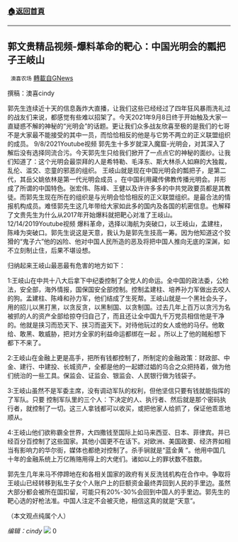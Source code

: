###  [:house:返回首頁](https://github.com/ourhimalayas/txt)
---


## 郭文贵精品视频-爆料革命的靶心：中国光明会的瓢把子王岐山
` 澳喜农场` [轉載自GNews](https://gnews.org/zh-hans/1521419/)

撰稿：澳喜cindy

郭先生连续近十天的信息轰炸大直播，让我们这些已经经过了四年狂风暴雨洗礼过的战友们来说，都感觉有些难以招架了。今天2021年9月8日终于开始触及大家一直疑惑不解的神秘的“光明会”的话题。更让我们众多战友欣喜至极的是我们的七哥不是大家最不能接受的其中一员，而恰恰相反的他是与它势不两立的正义联盟组织的成员。
9/8/2021Youtube视频
郭先生十多岁就深入魔窟-光明会，对其深入了解后没有选择同流合污。今天郭先生只给我们掀开了一点点它的神秘的面纱。让我们知道了：这个光明会最崇拜的人是希特勒、毛泽东、斯大林杀人如麻的大独裁，乱伦、滥交、恋童的邪恶的组织。 王岐山就是现在中国光明会的瓢把子，是第二代，其岳父姚依林是第一代光明会成员 。在中国利用藏传佛教传播光明会。并形成了所谓的中国特色。张宏伟、陈峰、王健以及许许多多的中共党政要员都是其教徒。而郭先生现在所在的组织是与光明会恰恰相反的正义联盟组织。是最合法的情报机构成员。难怪郭先生这几年带给大家如此多的国内及各国的机密信息。也解释了文贵先生为什么从2017年开始爆料就把靶心对准了王岐山。
12/14/2019Youtube视频
爆料革命，选择以海航为突破口，以王岐山，孟建柱，陈峰为突破口。郭先生说这是天意，我认为是郭先生技高一筹。因为他知道这个狡猾的“鬼子六”他的凶险、他对中国人民所造的恶及将把中国人推向无底的深渊，如不立刻制止住，后果不堪设想。

归纳起来王岐山最恶最有危害的地方如下：

1:王岐山在中共十八大后拿下中纪委控制了全党人的命运。全中国的政法委，公检法，安全部，海外情报，国保国安全部控制。控制孟建柱、培养孙力军做出去咬人的狗。孟建柱、陈峰和孙力军，他们结成了生死帮。王岐山就是一个黑社会头子，用的招儿以黑打黑，以贪反贪，以黑制国、以贪制国。过去几年上百万以贪污为名被抓的人的资产全部给掠夺归自己了，而且还让全中国九千万党员相信他是干净的。他就是挟习而恐天下、挟习而盗天下。对待他玩过的女人或他的马仔。他敢给、敢黑、敢威胁，把对方全家的利益命运都绑在一起 。所以上了他的贼船想下都下不来了。

2:王岐山在金融上更是高手，把所有钱都控制了，所制定的金融政策：财政部、中金、建行、中建投、长城资产，全都是他的一起嫖过娼的乌合之众把持着，做为他们统治的一些工具。保监会、证监会、银监会、人民银行做为钱袋子。

3:王岐山虽然不是军委主席，没有调动军队的权利，但他坚信只要有钱就能指挥的了军队。只要 控制军队里的三个人：下决定的人、执行者、然后就是那个密码执行者，就控制了一切。这三人拿钱都可以收买，或把他家人给抓了，保证他乖乖地顺从。

4:王岐山他们欲称霸全世界，大四撒钱至国际上如马来西亚、日本、菲律宾。并已经百分百控制了这些国家。其他小国更不在话下。对欧洲、美国政要、经济界如相当有影响力的华尔街，媒体也都绝对控制了。杀手锏就是“蓝金黄 ”。他用中国几十年的金融系统上万亿贿赂用得上的大佬们。诸如以上的罪状数不胜数。

郭先生几年来马不停蹄地在和各相关国家的政府有关反洗钱机构在合作中。争取将王岐山已经转移到私生子女个人账户上的巨额资金最终弄回到人民的手里边。虽然大部分都会被所在国扣留，可能只有20%-30%会回到中国人的手里边。郭先生的靶心选的好枪法准。中国人注定不会被灭绝，相信这真的就是“天意”。

（本文观点纯属个人）

*编辑：cindy*
![](https://assets.gnews.org/wp-content/uploads/2021/09/澳喜图标2-1.jpg)
0
